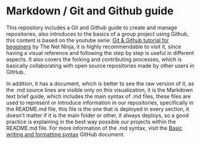 # Markdown / Git and Github guide

This repository includes a Git and Github guide to create and manage
repositories, also introduces to the basics of a group project using Github,
this content is based on the youtube serie:
[Git & Github tutorial for begginers](https://www.youtube.com/playlist?list=PL4cUxeGkcC9goXbgTDQ0n_4TBzOO0ocPR)
by The Net Ninja, it is highly recommendable to visit it, since having a visual
reference and following the step by step is useful in different aspects.
It also covers the forking and contributing processes, which is basically
collaborating with open source repositories made by other users in GitHub.

In addition, it has a document, which is better to see the raw version of it,
as the .md source lines are visible only on this visualization, it is the
Markdown text brief guide, which includes the main syntax of .md files, these
files are used to represent or introduce information in our repositories,
specifically in the README.md file, this file is the one that is deployed in
every section, it doesn't matter if it is the main folder or other, it always
deploys, so a good practice is explaining in the best way possible our
projects within the README.md file. For more information of the .md syntax,
visit the [Basic writing and formatting syntax](https://help.github.com/en/github/writing-on-github/basic-writing-and-formatting-syntax)
GitHub document.
